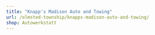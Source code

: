 ```yaml
---
title: "Knapp's Madison Auto and Towing"
url: /olmsted-township/knapps-madison-auto-and-towing/
shop: Autowerkstatt
---
```

